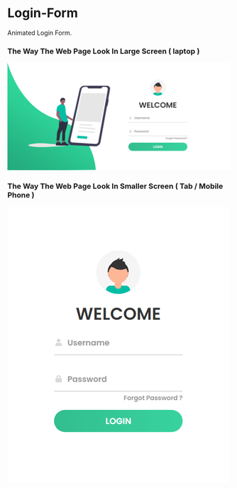 # Login-Form
Animated Login Form.

### The Way The Web Page Look In Large Screen ( laptop )
![Web_Page_Image](img/Big.png)

### The Way The Web Page Look In Smaller Screen ( Tab / Mobile Phone )
![Web_Page_Image](img/Small.png)
